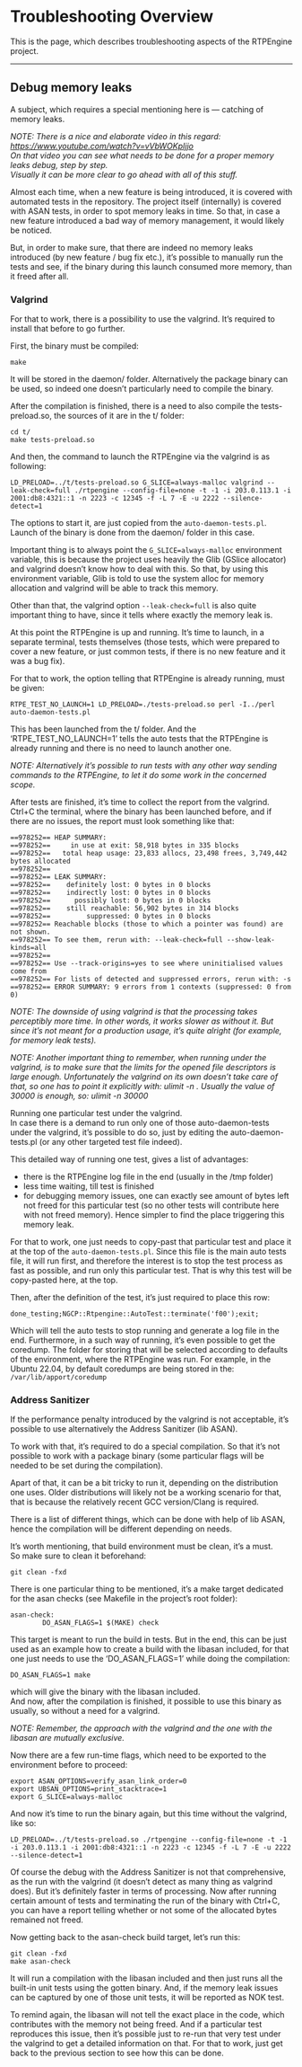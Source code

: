 Troubleshooting Overview
========================

This is the page, which describes troubleshooting aspects of the RTPEngine project.

---

Debug memory leaks
------------------

A subject, which requires a special mentioning here is — catching of memory leaks.

_NOTE: There is a nice and elaborate video in this regard: https://www.youtube.com/watch?v=vVbWOKpIjjo_ \
_On that video you can see what needs to be done for a proper memory leaks debug, step by step._\
_Visually it can be more clear to go ahead with all of this stuff._

Almost each time, when a new feature is being introduced, it is covered with automated tests in the repository. The project itself (internally) is covered with ASAN tests, in order to spot memory leaks in time. So that, in case a new feature introduced a bad way of memory management, it would likely be noticed.

But, in order to make sure, that there are indeed no memory leaks introduced (by new feature / bug fix etc.), it’s possible to manually run the tests and see, if the binary during this launch consumed more memory, than it freed after all.

### Valgrind ###

For that to work, there is a possibility to use the valgrind.
It’s required to install that before to go further.

First, the binary must be compiled:
```
make
```

It will be stored in the daemon/ folder. Alternatively the package binary can be used, so indeed one doesn’t particularly need to compile the binary.

After the compilation is finished, there is a need to also compile the tests-preload.so, the sources of it are in the t/ folder:
```
cd t/
make tests-preload.so
```

And then, the command to launch the RTPEngine via the valgrind is as following:
```
LD_PRELOAD=../t/tests-preload.so G_SLICE=always-malloc valgrind --leak-check=full ./rtpengine --config-file=none -t -1 -i 203.0.113.1 -i 2001:db8:4321::1 -n 2223 -c 12345 -f -L 7 -E -u 2222 --silence-detect=1
```

The options to start it, are just copied from the `auto-daemon-tests.pl`.\
Launch of the binary is done from the daemon/ folder in this case.

Important thing is to always point the `G_SLICE=always-malloc` environment variable, this is because the project uses heavily the Glib (GSlice allocator) and valgrind doesn’t know how to deal with this. So that, by using this environment variable, Glib is told to use the system alloc for memory allocation and valgrind will be able to track this memory.

Other than that, the valgrind option `--leak-check=full` is also quite important thing to have, since it tells where exactly the memory leak is.

At this point the RTPEngine is up and running. It’s time to launch, in a separate terminal, tests themselves (those tests, which were prepared to cover a new feature, or just common tests, if there is no new feature and it was a bug fix).

For that to work, the option telling that RTPEngine is already running, must be given:
```
RTPE_TEST_NO_LAUNCH=1 LD_PRELOAD=./tests-preload.so perl -I../perl auto-daemon-tests.pl
```

This has been launched from the t/ folder. And the ‘RTPE_TEST_NO_LAUNCH=1’ tells the auto tests that the RTPEngine is already running and there is no need to launch another one.

_NOTE: Alternatively it’s possible to run tests with any other way sending commands to the RTPEngine, to let it do some work in the concerned scope._

After tests are finished, it’s time to collect the report from the valgrind.\
Ctrl+C the terminal, where the binary has been launched before, and if there are no issues, the report must look something like that:
```
==978252== HEAP SUMMARY:
==978252==     in use at exit: 58,918 bytes in 335 blocks
==978252==   total heap usage: 23,833 allocs, 23,498 frees, 3,749,442 bytes allocated
==978252== 
==978252== LEAK SUMMARY:
==978252==    definitely lost: 0 bytes in 0 blocks
==978252==    indirectly lost: 0 bytes in 0 blocks
==978252==      possibly lost: 0 bytes in 0 blocks
==978252==    still reachable: 56,902 bytes in 314 blocks
==978252==         suppressed: 0 bytes in 0 blocks
==978252== Reachable blocks (those to which a pointer was found) are not shown.
==978252== To see them, rerun with: --leak-check=full --show-leak-kinds=all
==978252== 
==978252== Use --track-origins=yes to see where uninitialised values come from
==978252== For lists of detected and suppressed errors, rerun with: -s
==978252== ERROR SUMMARY: 9 errors from 1 contexts (suppressed: 0 from 0)
```

_NOTE: The downside of using valgrind is that the processing takes perceptibly more time. In other words, it works slower as without it. But since it’s not meant for a production usage, it’s quite alright (for example, for memory leak tests)._

_NOTE: Another important thing to remember, when running under the valgrind, is to make sure that the limits for the opened file descriptors is large enough. Unfortunately the valgrind on its own doesn’t take care of that, so one has to point it explicitly with: ulimit -n <size>. Usually the value of 30000 is enough, so: ulimit -n 30000_

Running one particular test under the valgrind.\
In case there is a demand to run only one of those auto-daemon-tests under the valgrind, it’s possible to do so, just by editing the auto-daemon-tests.pl (or any other targeted test file indeed).

This detailed way of running one test, gives a list of advantages:
* there is the RTPEngine log file in the end (usually in the /tmp folder)
* less time waiting, till test is finished
* for debugging memory issues, one can exactly see amount of bytes left not freed for this particular test (so no other tests will contribute here with not freed memory). Hence simpler to find the place triggering this memory leak.

For that to work, one just needs to copy-past that particular test and place it at the top of the `auto-daemon-tests.pl`. Since this file is the main auto tests file, it will run first, and therefore the interest is to stop the test process as fast as possible, and run only this particular test. That is why this test will be copy-pasted here, at the top.

Then, after the definition of the test, it’s just required to place this row:
```
done_testing;NGCP::Rtpengine::AutoTest::terminate('f00');exit;
```

Which will tell the auto tests to stop running and generate a log file in the end. Furthermore, in a such way of running, it’s even possible to get the coredump. The folder for storing that will be selected according to defaults of the environment, where the RTPEngine was run. For example, in the Ubuntu 22.04, by default coredumps are being stored in the: `/var/lib/apport/coredump`

### Address Sanitizer ###

If the performance penalty introduced by the valgrind is not acceptable, it’s possible to use alternatively the Address Sanitizer (lib ASAN).

To work with that, it’s required to do a special compilation. So that it’s not possible to work with a package binary (some particular flags will be needed to be set during the compilation).

Apart of that, it can be a bit tricky to run it, depending on the distribution one uses. Older distributions will likely not be a working scenario for that, that is because the relatively recent GCC version/Clang is required.

There is a list of different things, which can be done with help of lib ASAN, hence the compilation will be different depending on needs.

It’s worth mentioning, that build environment must be clean, it’s a must.\
So make sure to clean it beforehand:
```
git clean -fxd
```

There is one particular thing to be mentioned, it’s a make target dedicated for the asan checks (see Makefile in the project’s root folder):
```
asan-check:
        DO_ASAN_FLAGS=1 $(MAKE) check
```

This target is meant to run the build in tests. But in the end, this can be just used as an example how to create a build with the libasan included, for that one just needs to use the ‘DO_ASAN_FLAGS=1’ while doing the compilation:
```
DO_ASAN_FLAGS=1 make
```

which will give the binary with the libasan included.\
And now, after the compilation is finished, it possible to use this binary as usually, so without a need for a valgrind.

_NOTE: Remember, the approach with the valgrind and the one with the libasan are mutually exclusive._

Now there are a few run-time flags, which need to be exported to the environment before to proceed:
```
export ASAN_OPTIONS=verify_asan_link_order=0
export UBSAN_OPTIONS=print_stacktrace=1
export G_SLICE=always-malloc
```

And now it’s time to run the binary again, but this time without the valgrind, like so:
```
LD_PRELOAD=../t/tests-preload.so ./rtpengine --config-file=none -t -1 -i 203.0.113.1 -i 2001:db8:4321::1 -n 2223 -c 12345 -f -L 7 -E -u 2222 --silence-detect=1 
```

Of course the debug with the Address Sanitizer is not that comprehensive, as the run with the valgrind (it doesn’t detect as many thing as valgrind does). But it’s definitely faster in terms of processing. Now after running certain amount of tests and terminating the run of the binary with Ctrl+C, you can have a report telling whether or not some of the allocated bytes remained not freed.

Now getting back to the asan-check build target, let’s run this:
```
git clean -fxd
make asan-check
```

It will run a compilation with the libasan included and then just runs all the built-in unit tests using the gotten binary. And, if the memory leak issues can be captured by one of those unit tests, it will be reported as NOK test.

To remind again, the libasan will not tell the exact place in the code, which contributes with the memory not being freed. And if a particular test reproduces this issue, then it’s possible just to re-run that very test under the valgrind to get a detailed information on that. For that to work, just get back to the previous section to see how this can be done.

